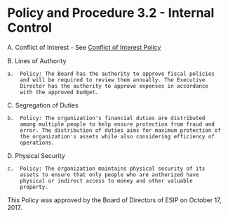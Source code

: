 **Policy and Procedure 3.2 -** **Internal Control**
===================================================

A.  Conflict of Interest - See [Conflict of Interest
    Policy](https://github.com/ESIPFed/Governance/blob/master/ESIP%20Policies%20and%20Procedures/2.0%20Ethics%20and%20Conduct/ESIP%20P%26P%202.2%20Conflict%20Of%20Interest.md)

B.  Lines of Authority

    a.  Policy: The Board has the authority to approve fiscal policies
        and will be required to review them annually. The Executive
        Director has the authority to approve expenses in accordance
        with the approved budget.

C.  Segregation of Duties

    b.  Policy: The organization's financial duties are distributed
        among multiple people to help ensure protection from fraud and
        error. The distribution of duties aims for maximum protection of
        the organization's assets while also considering efficiency of
        operations.

D.  Physical Security

    c.  Policy: The organization maintains physical security of its
        assets to ensure that only people who are authorized have
        physical or indirect access to money and other valuable
        property.

This Policy was approved by the Board of Directors of ESIP on October
17, 2017.

####
